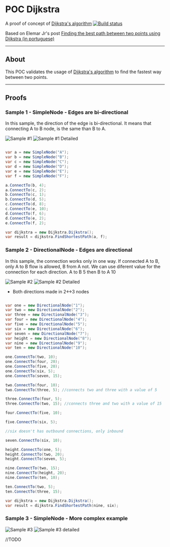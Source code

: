 # POC Dijkstra

A proof of concept of [Dijkstra's algorithm](https://en.wikipedia.org/wiki/Dijkstra%27s_algorithm) [![Build status](https://ci.appveyor.com/api/projects/status/2bmiw5bsdrwqg134?svg=true)](https://ci.appveyor.com/project/guibranco/poc-dijkstra)

Based on Elemar Jr's post [Finding the best path between two points using Dijkstra (in portuguese)](https://www.elemarjr.com/pt/archive/encontrando-o-melhor-caminho-entre-dois-pontos-usando-dijkstra/)

---

## About

This POC validates the usage of [Dijkstra's algorithm](https://en.wikipedia.org/wiki/Dijkstra%27s_algorithm) to find the fastest way between two points.

---

## Proofs

### Sample 1 - SimpleNode - Edges are bi-directional 

In this sample, the direction of the edge is bi-directional. It means that connecting A to B node, is the same than B to A.

![Sample #1](https://raw.githubusercontent.com/guibranco/POC-Dijkstra/master/Samples/sample1.jpg)
![Sample #1 Detailed](https://raw.githubusercontent.com/guibranco/POC-Dijkstra/master/Samples/sample1Detailed.jpg)

```cs

var a = new SimpleNode("A");
var b = new SimpleNode("B");
var c = new SimpleNode("C");
var d = new SimpleNode("D");
var e = new SimpleNode("E");
var f = new SimpleNode("F");

a.ConnectTo(b, 4);
a.ConnectTo(c, 2);
b.ConnectTo(c, 1);
b.ConnectTo(d, 5);
c.ConnectTo(d, 8);
c.ConnectTo(e, 10);
d.ConnectTo(f, 6);
d.ConnectTo(e, 2);
e.ConnectTo(f, 2);

var dijkstra = new Dijkstra.Dijkstra();
var result = dijkstra.FindShortestPath(a, f);

```

### Sample 2 - DirectionalNode - Edges are directional 

In this sample, the connection works only in one way. If connected A to B, only A to B flow is allowed, B from A not.
We can use diferent value for the connection for each direction. A to B 5 then B to A 10

![Sample #2](https://raw.githubusercontent.com/guibranco/POC-Dijkstra/master/Samples/sample2.jpg)
![Sample #2 Detailed](https://raw.githubusercontent.com/guibranco/POC-Dijkstra/master/Samples/sample2Detailed.jpg)

* Both directions made in 2<->3 nodes

```cs

var one = new DirectionalNode("1");
var two = new DirectionalNode("2");
var three = new DirectionalNode("3");
var four = new DirectionalNode("4");
var five = new DirectionalNode("5");
var six = new DirectionalNode("6");
var seven = new DirectionalNode("7");
var height = new DirectionalNode("8");
var nine = new DirectionalNode("9");
var ten = new DirectionalNode("10");

one.ConnectTo(two, 10);
one.ConnectTo(four, 20);
one.ConnectTo(five, 20);
one.ConnectTo(six, 5);
one.ConnectTo(seven, 15);

two.ConnectTo(four, 10);
two.ConnectTo(three, 5); //connects two and three with a value of 5

three.ConnectTo(four, 5);
three.ConnectTo(two, 15); //connects three and two with a value of 15

four.ConnectTo(five, 10);

five.ConnectTo(six, 5);

//six doesn't has outbound connections, only inbound

seven.ConnectTo(six, 10);

height.ConnectTo(one, 5);
height.ConnectTo(two, 20);
height.ConnectTo(seven, 5);

nine.ConnectTo(two, 15);
nine.ConnectTo(height, 20);
nine.ConnectTo(ten, 10);

ten.ConnectTo(two, 5);
ten.ConnectTo(three, 15);

var dijkstra = new Dijkstra.Dijkstra();
var result = dijkstra.FindShortestPath(nine, six);

```

### Sample 3 - SimpleNode - More complex example

![Sample #3](https://raw.githubusercontent.com/guibranco/POC-Dijkstra/master/Samples/sample3.jpg)
![Sample #3 detailed](https://raw.githubusercontent.com/guibranco/POC-Dijkstra/master/Samples/sample3Detailed.jpg)

//TODO